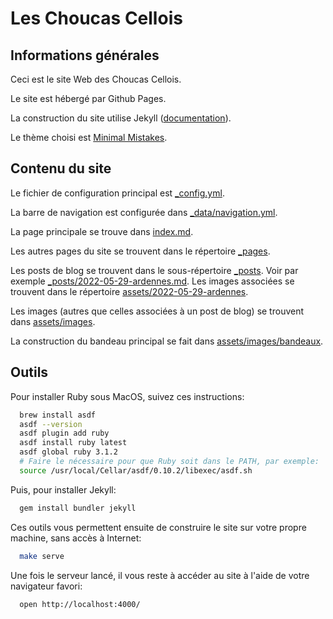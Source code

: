 # Les Choucas Cellois

## Informations générales

Ceci est le site Web des Choucas Cellois.

Le site est hébergé par Github Pages.

La construction du site utilise Jekyll
([documentation](https://docs.github.com/en/pages/setting-up-a-github-pages-site-with-jekyll)).

Le thème choisi est
[Minimal Mistakes](https://github.com/mmistakes/minimal-mistakes).

## Contenu du site

Le fichier de configuration principal est [_config.yml](_config.yml).

La barre de navigation est configurée dans
[_data/navigation.yml](_data/navigation.yml).

La page principale se trouve dans [index.md](index.md).

Les autres pages du site se trouvent dans
le répertoire [_pages](_pages/).

Les posts de blog se trouvent dans
le sous-répertoire [_posts](_posts/).
Voir par exemple
[_posts/2022-05-29-ardennes.md](_posts/2022-05-29-ardennes.md).
Les images associées se trouvent dans
le répertoire [assets/2022-05-29-ardennes](assets/2022-05-29-ardennes/).

Les images (autres que celles associées à un post de blog)
se trouvent dans [assets/images](assets/images/).

La construction du bandeau principal se fait dans
[assets/images/bandeaux](assets/images/bandeaux/).

## Outils

Pour installer Ruby sous MacOS, suivez ces instructions:

```bash
  brew install asdf
  asdf --version
  asdf plugin add ruby
  asdf install ruby latest
  asdf global ruby 3.1.2
  # Faire le nécessaire pour que Ruby soit dans le PATH, par exemple:
  source /usr/local/Cellar/asdf/0.10.2/libexec/asdf.sh
```

Puis, pour installer Jekyll:

```bash
  gem install bundler jekyll
```

Ces outils vous permettent ensuite de construire le site
sur votre propre machine, sans accès à Internet:

```bash
  make serve
```

Une fois le serveur lancé, il vous reste à accéder au site
à l'aide de votre navigateur favori:

```bash
  open http://localhost:4000/
```
